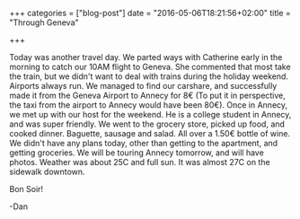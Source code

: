 +++
categories = ["blog-post"]
date = "2016-05-06T18:21:56+02:00"
title = "Through Geneva"

+++

Today was another travel day. We parted ways with Catherine early in the morning to catch our 10AM flight to Geneva. She commented that most take the train, but we didn't want to deal with trains during the holiday weekend. Airports always run. We managed to find our carshare, and successfully made it from the Geneva Airport to Annecy for 8€ (To put it in perspective, the taxi from the airport to Annecy would have been 80€). Once in Annecy, we met up with our host for the weekend. He is a college student in Annecy, and was super friendly. We went to the grocery store, picked up food, and cooked dinner. Baguette, sausage and salad. All over a 1.50€ bottle of wine. We didn't have any plans today, other than getting to the apartment, and getting groceries. We will be touring Annecy tomorrow, and will have photos. Weather was about 25C and full sun. It was almost 27C on the sidewalk downtown.

Bon Soir!

-Dan
